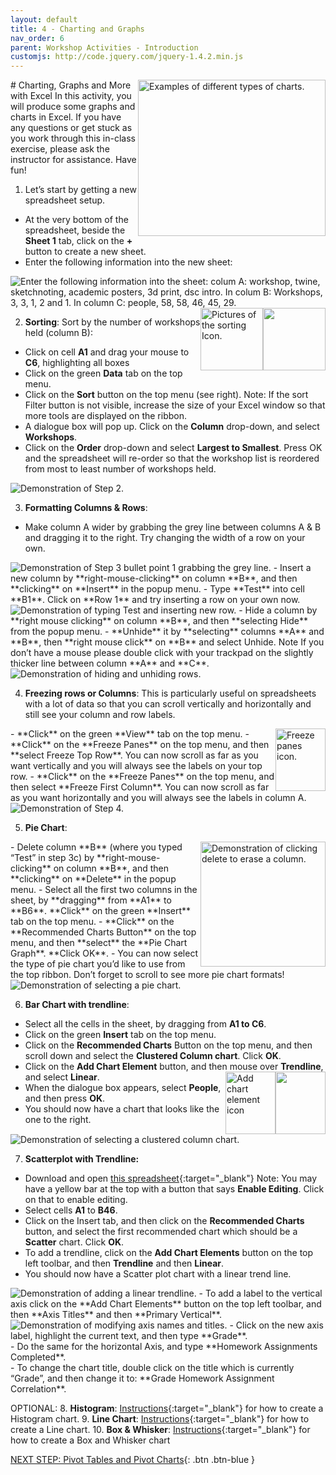 ```yaml
---
layout: default
title: 4 - Charting and Graphs
nav_order: 6
parent: Workshop Activities - Introduction
customjs: http://code.jquery.com/jquery-1.4.2.min.js
---
```

<img src="images/excel-charts-graphs-01.png" style="float:right;width:300px;height:250px;" alt="Examples of different types of charts."> 
# Charting, Graphs and More with Excel
In this activity, you will produce some graphs and charts in Excel. If you have any questions or get stuck as you work through this in-class exercise, please ask the instructor for assistance.  Have fun!

1. Let’s start by getting a new spreadsheet setup. 
  - At the very bottom of the spreadsheet, beside the **Sheet 1** tab, click on the **+** button to create a new sheet.
  - Enter the following information into the new sheet:
 <img src="images/excel-charts-graphs-02.png" alt="Enter the following information into the sheet: colum A: workshop, twine, sketchnoting, academic posters, 3d print, dsc intro. In colum B: Workshops, 3, 3, 1, 2 and 1. In column C: people, 58, 58, 46, 45, 29.">
 <img src="images/excel-charts-graphs-03.png" style="float:right;width:100px;height:100px;"> <img src="images/excel-charts-graphs-04.png" style="float:right;width:100px;height:100px;" alt="Pictures of the sorting Icon.">
 
2. **Sorting**: Sort by the number of workshops held (column B): 
  - Click on cell **A1** and drag your mouse to **C6**, highlighting all boxes
  - Click on the green **Data** tab on the top menu.
  - Click on the **Sort** button on the top menu (see right). Note: If the sort Filter button is not visible, increase the size of your Excel window so that more tools are displayed on the ribbon.
  - A dialogue box will pop up. Click on the **Column** drop-down, and select **Workshops**.
  - Click on the **Order** drop-down and select **Largest to Smallest**. 
Press OK and the spreadsheet will re-order so that the workshop list is reordered from most to least number of workshops held.
 <img src="images/excel-charts-graphs-05.gif" alt="Demonstration of Step 2.">
 
3. **Formatting Columns & Rows**:
  - Make column A wider by grabbing the grey line between columns A & B and dragging it to the right. Try changing the width of a row on your own.
 <img src="images/excel-charts-graphs-06.gif" alt="Demonstration of Step 3 bullet point 1 grabbing the grey line."> 
  - Insert a new column by **right-mouse-clicking** on column **B**, and then **clicking** on **Insert** in the popup menu. 
  - Type **Test** into cell **B1**. Click on **Row 1** and try inserting a row on your own now.
 <img src="images/excel-charts-graphs-07.gif" alt="Demonstration of typing Test and inserting new row.">
  - Hide a column by **right mouse clicking** on column **B**, and then **selecting Hide** from the popup menu. 
  - **Unhide** it by **selecting** columns **A** and **B**, then **right mouse click** on **B** and select Unhide. Note If you don’t have a mouse please double click with your trackpad on the slightly thicker line between column **A** and **C**.<br>
 <img src="images/excel-charts-graphs-08.gif" alt="Demonstration of hiding and unhiding rows.">
 
4. **Freezing rows or Columns**: This is particularly useful on spreadsheets with a lot of data so that you can scroll vertically and horizontally and still see your column and row labels.
<img src="images/excel-charts-graphs-09.png" style="float:right;width:80px;height:100px;" alt="Freeze panes icon.">
  - **Click** on the green **View** tab on the top menu.
  - **Click** on the **Freeze Panes** on the top menu, and then **select Freeze Top Row**. You can now scroll as far as you want vertically and you will always see the labels on your top row.
  - **Click** on the **Freeze Panes** on the top menu, and then select **Freeze First Column**. You can now scroll as far as you want horizontally and you will always see the labels in column A.
 <img src="images/excel-charts-graphs-10.gif" alt="Demonstration of Step 4.">

5. **Pie Chart**:
 <img src="images/excel-charts-graphs-11.png" style="float:right;width:200px;height:200px;" alt="Demonstration of clicking delete to erase a column.">
  - Delete column **B** (where you typed “Test” in step 3c) by **right-mouse-clicking** on column **B**, and then **clicking** on **Delete** in the popup menu. 
  - Select all the first two columns in the sheet, by **dragging** from **A1** to **B6**. **Click** on the green **Insert** tab on the top menu.
  - **Click** on the **Recommended Charts Button** on the top menu, and then **select** the **Pie Chart Graph**. **Click OK**.
  - You can now select the type of pie chart you’d like to use from the top ribbon. Don’t forget to scroll to see more pie chart formats! 
 <img src="images/excel-charts-graphs-12.gif" alt="Demonstration of selecting a pie chart.">
 
6. **Bar Chart with trendline**:
  - Select all the cells in the sheet, by dragging from **A1 to C6**.
  - Click on the green **Insert** tab on the top menu.
  - Click on the **Recommended Charts** Button on the top menu, and then scroll down and select the **Clustered Column chart**. Click **OK**.
  - Click on the **Add Chart Element** button, and then mouse over **Trendline**, and select **Linear**. 
<img src="images/excel-charts-graphs-13.png" style="float:right;width:80px;height:100px;"> <img src="images/excel-charts-graphs-14.png" style="float:right;width:80px;height:100px;" alt="Add chart element icon"> 
  - When the dialogue box appears, select **People**, and then press **OK**.
  - You should now have a chart that looks like the one to the right.
 <img src="images/excel-charts-graphs-15.gif" alt="Demonstration of selecting a clustered column chart.">
 
7. **Scatterplot with Trendline:** 
  - Download and open [this spreadsheet](docs/dsc-charting-graphs.xlsx){:target="_blank"}  Note: You may have a yellow bar at the top with a button that says **Enable Editing**. Click on that to enable editing.
  - Select cells **A1** to **B46**. 
  - Click on the Insert tab, and then click on the **Recommended Charts** button, and select the first recommended chart which should be a **Scatter** chart. Click **OK**.
  - To add a trendline, click on the **Add Chart Elements** button on the top left toolbar, and then **Trendline** and then **Linear**.
  - You should now have a Scatter plot chart with a linear trend line.
  <img src="images/excel-charts-graphs-17.gif" alt="Demonstration of adding a linear trendline.">
  - To add a label to the vertical axis click on the **Add Chart Elements** button on the top left toolbar, and then **Axis Titles** and then **Primary Vertical**. 
  <img src="images/excel-charts-graphs-16.gif" alt="Demonstration of modifying axis names and titles.">
  - Click on the new axis label, highlight the current text, and then type **Grade**.<br>
  - Do the same for the horizontal Axis, and type **Homework Assignments Completed**.<br>
  - To change the chart title, double click on the title which is currently “Grade”, and then change it to: **Grade Homework Assignment Correlation**.

OPTIONAL:
8. **Histogram**:  [Instructions](http://bit.ly/2I78FNh){:target="_blank"} for how to create a Histogram chart.
9. **Line Chart**: [Instructions](http://bit.ly/2HXiIEk){:target="_blank"} for how to create a Line chart.
10. **Box & Whisker**: [Instructions](http://bit.ly/2I90O1w){:target="_blank"} for how to create a Box and Whisker chart

<script>  

    function toggle(input) {
        var x = document.getElementById(input);
        if (x.style.display === "none") {
            x.style.display = "block";
        } else {
            x.style.display = "none";
        }
    }
</script>

[NEXT STEP: Pivot Tables and Pivot Charts](pivot-tables-charts.html){: .btn .btn-blue }
